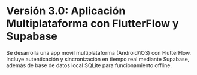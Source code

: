 # Versión 3.0: Aplicación Multiplataforma con FlutterFlow y Supabase

Se desarrolla una app móvil multiplataforma (Android/iOS) con FlutterFlow. Incluye autenticación y sincronización en tiempo real mediante Supabase, además de base de datos local SQLite para funcionamiento offline.